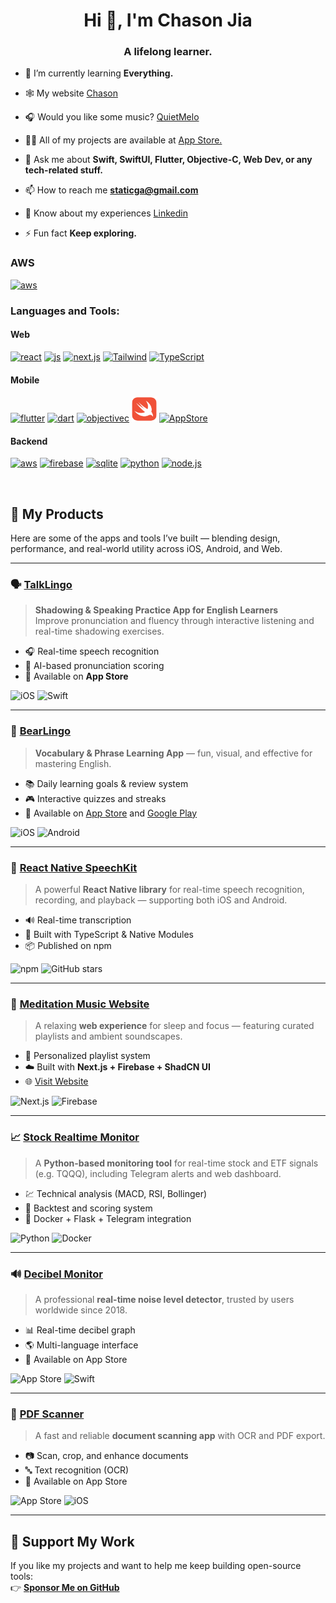 <h1 align="center">Hi 👋, I'm Chason Jia</h1>  
<h3 align="center">A lifelong learner.</h3>

- 🌱 I’m currently learning **Everything.**

- 🕸️ My website [Chason](https://chason.app)

- 🎧 Would you like some music? [QuietMelo](https://music.chason.app/) 

- 👨‍💻 All of my projects are available at [App Store.](https://apps.apple.com/us/developer/jia-chuansheng/id789568029)

- 💬 Ask me about **Swift, SwiftUI, Flutter, Objective-C, Web Dev, or any tech-related stuff.**

- 📫 How to reach me **[staticga@gmail.com](mailto:staticga@gmail.com)**

- 📄 Know about my experiences [Linkedin](https://www.linkedin.com/in/caguard)

- ⚡ Fun fact **Keep exploring.** 
  
<h3>AWS</h3>  
<a href="https://www.credly.com/badges/14eccc02-8f99-4610-b7c8-784b30a95010/public_url" target="_blank" rel="noreferrer"> <img src="https://raw.githubusercontent.com/jerryga/certifications/6132f380fb675c3c2cb752ed0cf0262c4362d45b/aws-certified-cloud-practitioner.png" alt="aws" width="100" height="100"/> </a>

<h3 align="left">Languages and Tools:</h3>  
<h4 align="left">Web</h4>  

<p align="left"> 

  <a href="https://react.dev/" target="_blank" rel="noreferrer"> <img src="https://www.vectorlogo.zone/logos/reactjs/reactjs-icon.svg" alt="react" width="40" height="40"/></a> 
  <a href="https://developer.mozilla.org/en-US/docs/Web/JavaScript" target="_blank" rel="noreferrer"> <img src="https://www.vectorlogo.zone/logos/javascript/javascript-icon.svg" alt="js" width="40" height="40"/></a>
  <a href="https://nextjs.org/" target="_blank" rel="noreferrer"> <img src="https://www.vectorlogo.zone/logos/nextjs/nextjs-icon.svg" alt="next.js" width="40" height="40"/></a> 
  <a href="https://tailwindcss.com/" target="_blank" rel="noreferrer"> <img src="https://www.vectorlogo.zone/logos/tailwindcss/tailwindcss-icon.svg" alt="Tailwind" width="40" height="40"/></a> 
    <a href="[https://tailwindcss.com/](https://www.typescriptlang.org/)" target="_blank" rel="noreferrer"> <img src="https://www.vectorlogo.zone/logos/typescriptlang/typescriptlang-icon.svg" alt="TypeScript" width="40" height="40"/></a> 

<h4 align="left">Mobile</h4>  
  <a href="https://flutter.dev" target="_blank" rel="noreferrer"> <img src="https://www.vectorlogo.zone/logos/flutterio/flutterio-icon.svg" alt="flutter" width="40" height="40"/></a> 
<a href="https://dart.dev" target="_blank" rel="noreferrer"> <img src="https://www.vectorlogo.zone/logos/dartlang/dartlang-icon.svg" alt="dart" width="40" height="40"/></a>
  <a href="https://developer.apple.com/library/archive/documentation/Cocoa/Conceptual/ProgrammingWithObjectiveC/Introduction/Introduction.html" target="_blank" rel="noreferrer"> <img src="https://www.vectorlogo.zone/logos/apple_objectivec/apple_objectivec-icon.svg" alt="objectivec" width="40" height="40"/></a> 
  <a href="https://developer.apple.com/swift/" target="_blank" rel="noreferrer"> <img src="https://raw.githubusercontent.com/devicons/devicon/master/icons/swift/swift-original.svg" alt="swift" width="40" height="40"/></a> 
    <a href="https://apps.apple.com/" target="_blank" rel="noreferrer"> <img src="https://www.vectorlogo.zone/logos/apple_appstore/apple_appstore-icon.svg" alt="AppStore" width="40" height="40"/></a> 

<h4 align="left">Backend</h4>  
<a href="https://aws.amazon.com/" target="_blank" rel="noreferrer"> <img src="https://www.vectorlogo.zone/logos/amazon_aws/amazon_aws-icon.svg" alt="aws" width="40" height="40"/></a> 
<a href="https://firebase.google.com/" target="_blank" rel="noreferrer"> <img src="https://www.vectorlogo.zone/logos/firebase/firebase-icon.svg" alt="firebase" width="40" height="40"/></a> 
  <a href="https://www.sqlite.org/" target="_blank" rel="noreferrer"> <img src="https://www.vectorlogo.zone/logos/sqlite/sqlite-icon.svg" alt="sqlite" width="40" height="40"/></a> 
  <a href="https://www.python.org/" target="_blank" rel="noreferrer"> <img src="https://www.vectorlogo.zone/logos/python/python-icon.svg" alt="python" width="40" height="40"/></a> 
  <a href="https://nodejs.org/en" target="_blank" rel="noreferrer"> <img src="https://www.vectorlogo.zone/logos/nodejs/nodejs-icon.svg" alt="node.js" width="40" height="40"/></a> 

</p>

<br>


## 🚀 My Products

Here are some of the apps and tools I’ve built — blending design, performance, and real-world utility across iOS, Android, and Web.

---

### 🗣️ [TalkLingo](https://apps.apple.com/us/app/talklingo-shadowing-in-english/id6463693914)
> **Shadowing & Speaking Practice App for English Learners**  
> Improve pronunciation and fluency through interactive listening and real-time shadowing exercises.

- 🎧 Real-time speech recognition  
- 🧠 AI-based pronunciation scoring  
- 📱 Available on **App Store**

![iOS](https://img.shields.io/badge/iOS-App-blue?logo=apple)
![Swift](https://img.shields.io/badge/Swift-UIKit-orange)

---

### 🐻 [BearLingo](https://play.google.com/store/apps/details?id=com.chasonlab.vocabulary)
> **Vocabulary & Phrase Learning App** — fun, visual, and effective for mastering English.  

- 📚 Daily learning goals & review system  
- 🎮 Interactive quizzes and streaks  
- 📱 Available on [App Store](https://apps.apple.com/us/app/bearlingo/id6753905526) and [Google Play](https://play.google.com/store/apps/details?id=com.chasonlab.vocabulary)

![iOS](https://img.shields.io/badge/iOS-App-blue?logo=apple)
![Android](https://img.shields.io/badge/Android-App-green?logo=android)

---

### 🎤 [React Native SpeechKit](https://github.com/yourusername/react-native-speechkit)
> A powerful **React Native library** for real-time speech recognition, recording, and playback — supporting both iOS and Android.

- 🔊 Real-time transcription  
- 🧩 Built with TypeScript & Native Modules  
- 📦 Published on npm

![npm](https://img.shields.io/npm/v/react-native-speechkit?color=brightgreen)
![GitHub stars](https://img.shields.io/github/stars/yourusername/react-native-speechkit?style=social)

---

### 🎵 [Meditation Music Website](https://music.chason.app/)
> A relaxing **web experience** for sleep and focus — featuring curated playlists and ambient soundscapes.

- 🌙 Personalized playlist system  
- ☁️ Built with **Next.js + Firebase + ShadCN UI**  
- 🌐 [Visit Website](https://music.chason.app/)

![Next.js](https://img.shields.io/badge/Next.js-Web_App-black?logo=next.js)
![Firebase](https://img.shields.io/badge/Firebase-Backend-yellow?logo=firebase)

---

### 📈 [Stock Realtime Monitor](https://github.com/jerryga/stock_monitor)
> A **Python-based monitoring tool** for real-time stock and ETF signals (e.g. TQQQ), including Telegram alerts and web dashboard.

- 💹 Technical analysis (MACD, RSI, Bollinger)  
- 🧠 Backtest and scoring system  
- 🧰 Docker + Flask + Telegram integration

![Python](https://img.shields.io/badge/Python-3.11-blue)
![Docker](https://img.shields.io/badge/Docker-ready-blue)

---

### 🔊 [Decibel Monitor](https://apps.apple.com/us/app/decibel-meter-sound-db-level/id1382533198)
> A professional **real-time noise level detector**, trusted by users worldwide since 2018.  

- 📊 Real-time decibel graph  
- 🌎 Multi-language interface  
- 📱 Available on App Store

![App Store](https://img.shields.io/badge/App_Store-Download-blue?logo=apple)
![Swift](https://img.shields.io/badge/Swift-UIKit-orange)

---

### 📄 [PDF Scanner](https://apps.apple.com/us/app/scanner-pdf-ocr-scanner/id1545894404)
> A fast and reliable **document scanning app** with OCR and PDF export.

- 📷 Scan, crop, and enhance documents  
- 🔤 Text recognition (OCR)  
- 📱 Available on App Store

![App Store](https://img.shields.io/badge/App_Store-Download-blue?logo=apple)
![iOS](https://img.shields.io/badge/iOS-App-blue?logo=apple)

---

## 💖 Support My Work
If you like my projects and want to help me keep building open-source tools:  
👉 [**Sponsor Me on GitHub**]([https://github.com/sponsors/yourusername](https://github.com/sponsors/jerryga))

